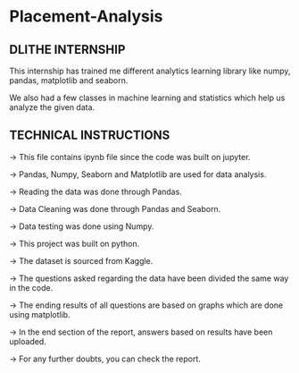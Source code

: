 # Placement-Analysis
## DLITHE INTERNSHIP

This internship has trained me different analytics learning library like numpy, pandas, matplotlib and seaborn. 

We also had a few classes in machine learning and statistics which help us analyze the given data. 

## TECHNICAL INSTRUCTIONS

-> This file contains ipynb file since the code was built on jupyter.

-> Pandas, Numpy, Seaborn and Matplotlib are used for data analysis.

-> Reading the data was done through Pandas.

-> Data Cleaning was done through Pandas and Seaborn.

-> Data testing was done using Numpy.

-> This project was built on python.

-> The dataset is sourced from Kaggle.

-> The questions asked regarding the data have been divided the same way in the code.

-> The ending results of all questions are based on graphs which are done using matplotlib.

-> In the end section of the report, answers based on results have been uploaded.

-> For any further doubts, you can check the report.

